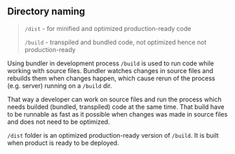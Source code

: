 ## Directory naming

> `/dist` - for minified and optimized production-ready code
>
> `/build` - transpiled and bundled code, not optimized hence not production-ready

Using bundler in development process `/build` is used to run code while working with source files. Bundler watches changes in source files and rebuilds them when changes happen, which cause rerun of the process (e.g. server) running on a `/build` dir.

That way a developer can work on source files and run the process which needs builded (bundled, transpiled) code at the same time. That build have to be runnable as fast as it possible when changes was made in source files and does not need to be optimized.

`/dist` folder is an optimized production-ready version of `/build`. It is built when product is ready to be deployed.
